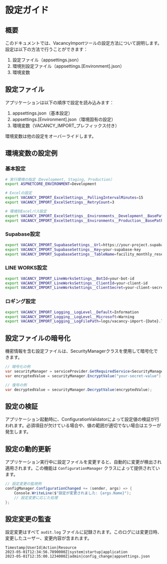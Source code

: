 # 設定ガイド

## 概要

このドキュメントでは、VacancyImportツールの設定方法について説明します。設定は以下の方法で行うことができます：

1. 設定ファイル（appsettings.json）
2. 環境別設定ファイル（appsettings.[Environment].json）
3. 環境変数

## 設定ファイル

アプリケーションは以下の順序で設定を読み込みます：

1. appsettings.json（基本設定）
2. appsettings.[Environment].json（環境固有の設定）
3. 環境変数（VACANCY_IMPORT_プレフィックス付き）

環境変数は他の設定をオーバーライドします。

## 環境変数の設定例

### 基本設定

```bash
# 実行環境の指定（Development, Staging, Production）
export ASPNETCORE_ENVIRONMENT=Development

# Excelの設定
export VACANCY_IMPORT_ExcelSettings__PollingIntervalMinutes=15
export VACANCY_IMPORT_ExcelSettings__RetryCount=3

# 環境別Excelパス設定
export VACANCY_IMPORT_ExcelSettings__Environments__Development__BasePath=./test_data/excel
export VACANCY_IMPORT_ExcelSettings__Environments__Production__BasePath=\\\\192.168.200.20\\全社共有\\SS予約表\\2025年
```

### Supabase設定

```bash
export VACANCY_IMPORT_SupabaseSettings__Url=https://your-project.supabase.co
export VACANCY_IMPORT_SupabaseSettings__Key=your-supabase-key
export VACANCY_IMPORT_SupabaseSettings__TableName=facility_monthly_reservations
```

### LINE WORKS設定

```bash
export VACANCY_IMPORT_LineWorksSettings__BotId=your-bot-id
export VACANCY_IMPORT_LineWorksSettings__ClientId=your-client-id
export VACANCY_IMPORT_LineWorksSettings__ClientSecret=your-client-secret
```

### ロギング設定

```bash
export VACANCY_IMPORT_Logging__LogLevel__Default=Information
export VACANCY_IMPORT_Logging__LogLevel__Microsoft=Warning
export VACANCY_IMPORT_Logging__LogFilePath=logs/vacancy-import-{Date}.log
```

## 設定ファイルの暗号化

機密情報を含む設定ファイルは、SecurityManagerクラスを使用して暗号化できます。

```csharp
// 暗号化の例
var securityManager = serviceProvider.GetRequiredService<SecurityManager>();
var encryptedValue = securityManager.EncryptValue("your-secret-value");

// 復号の例
var decryptedValue = securityManager.DecryptValue(encryptedValue);
```

## 設定の検証

アプリケーション起動時に、ConfigurationValidatorによって設定値の検証が行われます。必須項目が欠けている場合や、値の範囲が適切でない場合はエラーが発生します。

## 設定の動的更新

アプリケーション実行中に設定ファイルを変更すると、自動的に変更が検出され適用されます。この機能は `ConfigurationManager` クラスによって提供されています。

```csharp
// 設定変更の監視例
configManager.ConfigurationChanged += (sender, args) => {
    Console.WriteLine($"設定が変更されました: {args.Name}");
    // 設定変更に応じた処理
};
```

## 設定変更の監査

設定変更はすべて `audit.log` ファイルに記録されます。このログには変更日時、変更したユーザー、変更内容が含まれます。

```
Timestamp|UserId|Action|Resource
2023-05-01T12:34:56.7890000Z|system|startup|application
2023-05-01T12:35:00.1234000Z|admin|config_change|appsettings.json
``` 